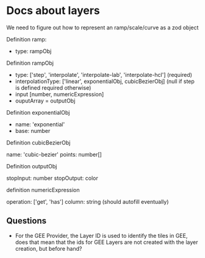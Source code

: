 # Docs about layers

We need to figure out how to represent an ramp/scale/curve as a zod object 


Definition ramp:

- type: rampObj

Definition rampObj

- type: ['step', 'interpolate', 'interpolate-lab', 'interpolate-hcl'] (required)
- interpolationType: ['linear', exponentialObj, cubicBezierObj] (null if step is defined required otherwise)
- input [number, numericExpression]
- ouputArray = outputObj

Definition exponentialObj

- name: 'exponential'
- base: number

Definition cubicBezierObj

name: 'cubic-bezier'
points: number[]

Definition outputObj

stopInput: number
stopOutput: color

definition numericExpression

operation: ['get', 'has']
column: string (should autofill eventually)

## Questions

- For the GEE Provider, the Layer ID is used to identify the tiles in GEE, does that mean that the ids for GEE Layers are not created with the layer creation, but before hand?

